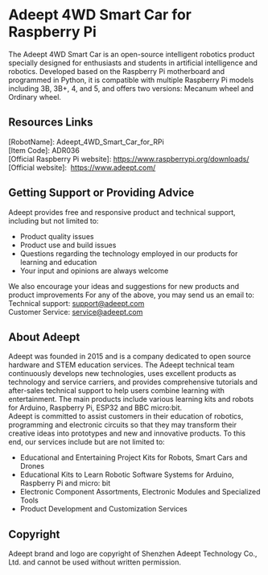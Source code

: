 # Adeept 4WD Smart Car for Raspberry Pi

The Adeept 4WD Smart Car is an open-source intelligent robotics product specially designed for enthusiasts and students in artificial intelligence and robotics. Developed based on the Raspberry Pi motherboard and programmed in Python, it is compatible with multiple Raspberry Pi models including 3B, 3B+, 4, and 5, and offers two versions: Mecanum wheel and Ordinary wheel.

## Resources Links

[RobotName]: Adeept_4WD_Smart_Car_for_RPi \
[Item Code]: ADR036 \
[Official Raspberry Pi website]: https://www.raspberrypi.org/downloads/    \
[Official website]:  https://www.adeept.com/     


## Getting Support or Providing Advice

Adeept provides free and responsive product and technical support, including but not limited to:   
* Product quality issues 
* Product use and build issues
* Questions regarding the technology employed in our products for learning and education
* Your input and opinions are always welcome

We also encourage your ideas and suggestions for new products and product improvements
For any of the above, you may send us an email to:     \
Technical support: support@adeept.com      \
Customer Service: service@adeept.com


## About Adeept

Adeept was founded in 2015 and is a company dedicated to open source hardware and STEM education services. The Adeept technical team continuously develops new technologies, uses excellent products as technology and service carriers, and provides comprehensive tutorials and after-sales technical support to help users combine learning with entertainment. The main products include various learning kits and robots for Arduino, Raspberry Pi, ESP32 and BBC micro:bit.    \
Adeept is committed to assist customers in their education of robotics, programming and electronic circuits so that they may transform their creative ideas into prototypes and new and innovative products. To this end, our services include but are not limited to:   
* Educational and Entertaining Project Kits for Robots, Smart Cars and Drones
* Educational Kits to Learn Robotic Software Systems for Arduino, Raspberry Pi and micro: bit
* Electronic Component Assortments, Electronic Modules and Specialized Tools
* Product Development and Customization Services


## Copyright

Adeept brand and logo are copyright of Shenzhen Adeept Technology Co., Ltd. and cannot be used without written permission.



